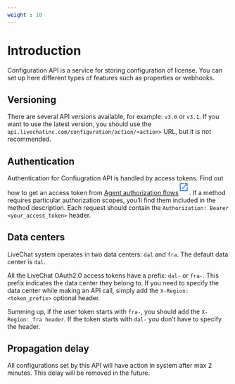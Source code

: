 ```yaml
---
weight : 10
---
```


# Introduction

Configuration API is a service for storing configuration of license. You can set up here different types of features such as properties or webhooks.

## Versioning

There are several API versions available, for example: `v3.0` or `v3.1`. If you want to use the latest version,
you should use the `api.livechatinc.com/configuration/action/<action>` URL, but it is not recommended.

## Authentication

Authentication for Confiugration API is handled by access tokens. Find out how to get an access token from [Agent authorization flows](https://developers.livechatinc.com/beta-docs/authorization/#agent-authorization-flows)<sup>[![LiveChat Link](link.svg)](https://developers.livechatinc.com/beta-docs/authorization/#agent-authorization-flows)</sup>. If a method requires particular authorization scopes, you’ll find them included in the method description. Each request should contain the `Authorization: Bearer <your_access_token>` header.


## Data centers

LiveChat system operates in two data centers: `dal` and `fra`. The default data center is `dal`.

All the LiveChat OAuth2.0 access tokens have a prefix: `dal-` or `fra-`. This prefix indicates the data center they belong to. If you need to specify the data center while making an API call, simply add the `X-Region: <token_prefix>` optional header.

Summing up, if the user token starts with `fra-`, you should add the `X-Region: fra header`. If the token starts with `dal-` you don’t have to specify the header.

## Propagation delay

All configurations set by this API will have action in system after max 2 minutes. This delay will be removed in the future.






